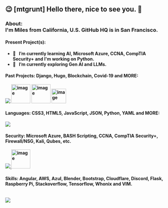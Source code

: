 ## 😉  [mtgrunt] Hello there, nice to see you.  👋

### About:<br /> <b>I'm Miles from California, U.S. GitHub HQ is in San Francisco. <br />

#### Present Project(s):
  - 🌱 &nbsp; I’m currently learning AI, Microsoft Azure, CCNA, CompTIA Security+ and I'm working on Python.
  - 🔭 &nbsp; I’m currently exploring Gen AI and LLMs.
#### Past Projects: Django, Hugo, Blockchain, Covid-19 and MORE:
  <img src="https://skillicons.dev/icons?i=django" />
  <img width="60" height="60" alt="image" src="https://github.com/user-attachments/assets/f9afee9c-02dd-4deb-ba82-57211d48d070" />
  <img width="60" height="60" alt="image" src="https://github.com/user-attachments/assets/057b99a8-b402-4dd3-8a79-a1f74b99b19a" />
  <img width="46" height="46" alt="image" src="https://github.com/user-attachments/assets/25968577-5934-4501-9d63-9a468de5e66f" /> &nbsp; 
<br />

#### Languages: CSS3, HTML5, JavaScript, JSON, Python, YAML and MORE:
  <a href="https://skillicons.dev">
    <img src="https://skillicons.dev/icons?i=css,html,js,py,nodejs,npm,postgres,sass,sqlite,yarn,bootstrap," />
  </a>

#### Security: Microsoft Azure, BASH Scripting, CCNA, CompTIA Security+, Firewall/NSG, Kali, Qubes, etc.
  <a href="https://skillicons.dev">
    <img src="https://skillicons.dev/icons?i=azure,bash,kali" />
    <img width="60" height="60" alt="image" src="https://github.com/user-attachments/assets/df2c4ae6-0832-419a-8c7c-3d493ec07d75" />
  </a>
  

#### Skills: Angular, AWS, Azul, Blender, Bootstrap, Cloudflare, Discord, Flask, Raspberry Pi, Stackoverflow, Tensorflow, Whonix and VIM.
<br />    
  <a href="https://skillicons.dev">
    <img src="https://skillicons.dev/icons?i=angular,aws,azul,blender,cloudflare,discord,flask,raspberrypi,stackoverflow,tensorflow,vim," />
  </a>


